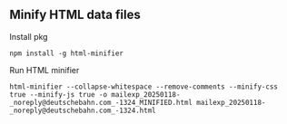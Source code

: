 ## Minify HTML data files
Install pkg
```
npm install -g html-minifier
```

Run HTML minifier
```
html-minifier --collapse-whitespace --remove-comments --minify-css true --minify-js true -o mailexp_20250118-_noreply@deutschebahn.com_-1324_MINIFIED.html mailexp_20250118-_noreply@deutschebahn.com_-1324.html
```